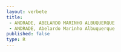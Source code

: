 ```yaml
---
layout: verbete
title:
 - ANDRADE, ABELARDO MARINHO ALBUQUERQUE
 - ANDRADE, Abelardo Marinho Albuquerque
published: false
type: R
---
```


